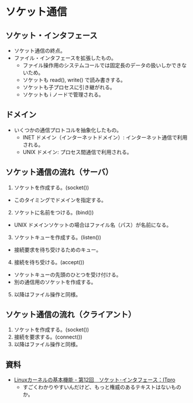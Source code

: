# ソケット通信

## ソケット・インタフェース

- ソケット通信の終点。
- ファイル・インタフェースを拡張したもの。
  - ファイル操作用のシステムコールでは固定長のデータの扱いしかできないため。
  - ソケットも read(), write() で読み書きする。
  - ソケットも子プロセスに引き継がれる。
  - ソケットも i ノードで管理される。

## ドメイン

- いくつかの通信プロトコルを抽象化したもの。
  - INET ドメイン（インターネットドメイン）: インターネット通信で利用される。
  - UNIX ドメイン: プロセス間通信で利用される。

## ソケット通信の流れ（サーバ）

1. ソケットを作成する。(socket())
  - このタイミングでドメインを指定する。
2. ソケットに名前をつける。(bind())
  - UNIX ドメインソケットの場合はファイル名（パス）が名前になる。
3. ソケットキューを作成する。(listen())
  - 接続要求を待ち受けるためのキュー。
4. 接続を待ち受ける。(accept())
  - ソケットキューの先頭のひとつを受け付ける。
  - 別の通信用のソケットを作成する。
5. 以降はファイル操作と同様。

## ソケット通信の流れ（クライアント）

1. ソケットを作成する。(socket())
2. 接続を要求する。(connect())
5. 以降はファイル操作と同様。

## 資料

- [Linuxカーネルの基本機能 - 第12回　ソケット･インタフェース：ITpro](http://itpro.nikkeibp.co.jp/article/COLUMN/20080520/303014/?P=2)
  - すごくわかりやすいんだけど、もっと権威のあるテキストはないものか。
